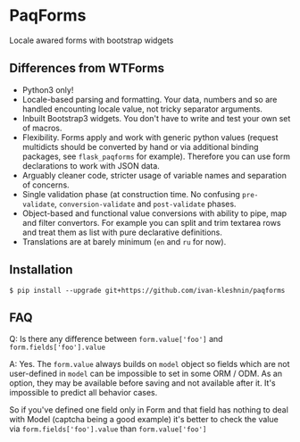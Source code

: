 # PaqForms

Locale awared forms with bootstrap widgets

## Differences from WTForms

- Python3 only!
- Locale-based parsing and formatting. Your data, numbers and so are handled encounting
locale value, not tricky separator arguments.
- Inbuilt Bootstrap3 widgets. You don't have to write and test your own set of macros.
- Flexibility. Forms apply and work with generic python values (request multidicts should be converted
by hand or via additional binding packages, see `flask_paqforms` for example).
Therefore you can use form declarations to work with JSON data.
- Arguably cleaner code, stricter usage of variable names and separation of concerns.
- Single validation phase (at construction time. No confusing `pre-validate`, `conversion-validate` and `post-validate`
phases.
- Object-based and functional value conversions with ability to pipe, map and filter convertors.
For example you can split and trim textarea rows and treat them as list with pure
declarative definitions.
- Translations are at barely minimum (`en` and `ru` for now).

## Installation

`$ pip install --upgrade git+https://github.com/ivan-kleshnin/paqforms`

## FAQ

Q: Is there any difference between `form.value['foo']` and `form.fields['foo'].value`

A: Yes. The `form.value` always builds on `model` object so fields which are
not user-defined in `model` can be impossible to set in some ORM / ODM. As an option,
they may be available before saving and not available after it. It's impossible
to predict all behavior cases.

So if you've defined one field only in Form and that field has nothing to deal with Model
(captcha being a good example) it's better to check the value via
`form.fields['foo'].value` than `form.value['foo']`
